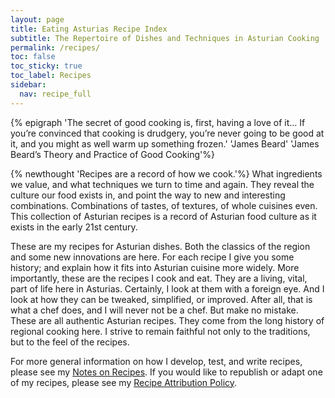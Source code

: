 ```yaml
---
layout: page
title: Eating Asturias Recipe Index
subtitle: The Repertoire of Dishes and Techniques in Asturian Cooking
permalink: /recipes/
toc: false
toc_sticky: true
toc_label: Recipes
sidebar:
  nav: recipe_full
---
```

{% epigraph 'The secret of good cooking is, first, having a love of it… If you’re convinced that cooking is drudgery, you’re never going to be good at it, and you might as well warm up something frozen.' 'James Beard' 'James Beard’s Theory and Practice of Good Cooking'%}

{% newthought 'Recipes are a record of how we cook.'%} What ingredients we value, and what techniques we turn to time and again. They reveal the culture our food exists in, and point the way to new and interesting combinations. Combinations of tastes, of textures, of whole cuisines even. This collection of Asturian recipes is a record of Asturian food culture as it exists in the early 21st century.

These are my recipes for Asturian dishes. Both the classics of the region and some new innovations are here. For each recipe I give you some history; and explain how it fits into Asturian cuisine more widely. More importantly, these are the recipes I cook and eat. They are a living, vital, part of life here in Asturias. Certainly, I look at them with a foreign eye. And I look at how they can be tweaked, simplified, or improved. After all, that is what a chef does, and I will never not be a chef. But make no mistake. These are all authentic Asturian recipes. They come from the long history of regional cooking here. I strive to remain faithful not only to the traditions, but to the feel of the recipes.

For more general information on how I develop, test, and write recipes, please see my [Notes on Recipes](/recipes/notes-onBV-recipes/). If you would like to republish or adapt one of my recipes, please see my [Recipe Attribution Policy](/about/policies/#recipe-attribution-policy). 